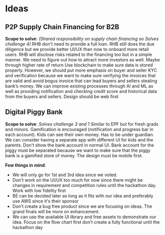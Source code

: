# Ideas

## P2P Supply Chain Financing for B2B 
**Scope to solve**: _(Shared responsibility on supply chain financing so Solves challenge 4)_
RHB don't need to provide a full loan. RHB still does the due diligence but we provide better UI/UX than now to onboard more retail users. RHB will disclose risks related to the financing too but in a simple manner. We need to figure out how to attract more investors as well. Maybe through higher rate of return 
Use blockchain to make sure data is stored properly. However, we should put more emphasis on buyer and seller KYC and verification because we want to make sure verifying the invoices that are valid and avoid bogus invoice that can lead buyers and sellers stealing bank’s money. We can improve existing processes through AI and ML as well as providing notification and checking credit score and historical data from the buyers and sellers. Design should be web first

## Digital Piggy Bank
**Scope to solve**: _Solves challenge 3 and 1_
Similar to EPF but for fresh grads and minors. Gamification is encouraged (notification and progress bar in each account). Kids can see their own money. Has to be under guardian. We can consider having a separate app with different UI for kids and the parents. Don't show the bank account in normal UI. Bank account for the piggy must be separated because we want to make sure that the piggy bank is a gamified store of money. The design must be mobile first.

**Few things in mind**:
- We will only go for 1st and 3rd idea since we voted.
- Don't work on the UI/UX too much for now since there might be changes in requirement and competition rules until the hackathon day. Work with low fidelity first
- BE can be decided later as long as it fits with our idea and preferably use AWS since it's their sponsor
- Don't create a bug free product since we are focusing on ideas. The grand finals will be more on enhancement.
- We can use the available UI library and free assets to demonstrate our idea. Focus on the flow chart first don’t create a fully functional until the hackathon day


